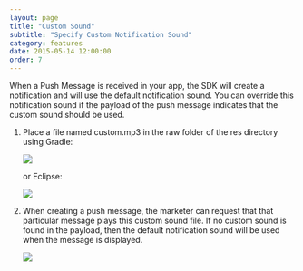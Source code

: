 ```yaml
---
layout: page
title: "Custom Sound"
subtitle: "Specify Custom Notification Sound"
category: features
date: 2015-05-14 12:00:00
order: 7
---
```

When a Push Message is received in your app, the SDK will create a notification and will use the default notification sound.  You can override this notification sound if the payload of the push message indicates that the custom sound should be used.

1.  Place a file named custom.mp3 in the raw folder of the res directory using Gradle:
	
	<img class="img-responsive" src="{{ site.baseurl }}/assets/custom-notification-sound-gradle.png" />

	or Eclipse:

    <img class="img-responsive" src="{{ site.baseurl }}/assets/custom-notification-sound-eclipse.jpg" />
2.  When creating a push message, the marketer can request that that particular message plays this custom sound file.  If no custom sound is found in the payload, then the default notification sound will be used when the message is displayed.
    
    <img class="img-responsive" src="{{ site.baseurl }}/assets/custom-notification-sound.png" />
